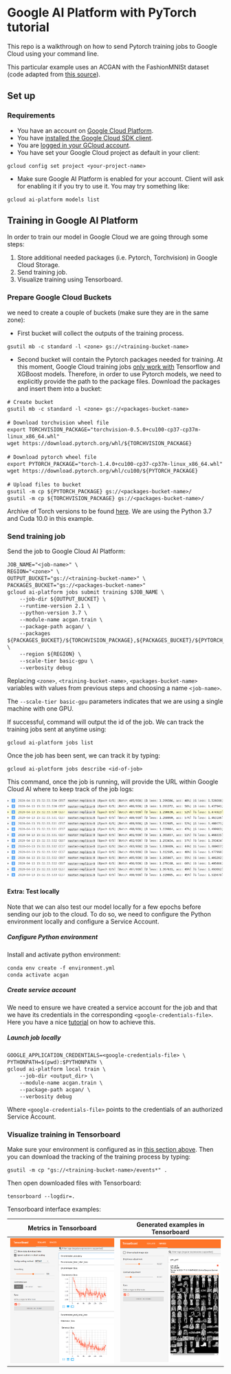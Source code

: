 # Google AI Platform with PyTorch tutorial

This repo is a walkthrough on how to send Pytorch training jobs to Google Cloud using
your command line.

This particular example uses an ACGAN with the FashionMNISt
dataset (code adapted from [this
source](https://github.com/clvrai/ACGAN-PyTorch/blob/master/main.py)).

## Set up

### Requirements

- You have an account on [Google Cloud
Platform](https://console.cloud.google.com/home).
- You have [installed the Google Cloud SDK client](https://cloud.google.com/sdk/install).
- You are [logged in your GCloud account](https://cloud.google.com/sdk/gcloud/reference/auth/login).
- You have set your Google Cloud project as default in your client:

```shell script
gcloud config set project <your-project-name>
```

- Make sure Google AI Platform is enabled for your account. Client will ask
  for enabling it if you try to use it. You may try something like:

```shell script
gcloud ai-platform models list
```

## Training in Google AI Platform

In order to train our model in Google Cloud we are going through some steps:

1. Store additional needed packages (i.e. Pytorch, Torchvision) in
Google Cloud Storage.
1. Send training job.
1. Visualize training using Tensorboard.

### Prepare Google Cloud Buckets

we need to create a couple of buckets (make sure they are in the same zone):

- First bucket will collect the outputs of the training process.

```shell script
gsutil mb -c standard -l <zone> gs://<training-bucket-name>
```

- Second bucket will contain the Pytorch packages needed for training. At this
  moment, Google Cloud training jobs [only work
with](https://cloud.google.com/ai-platform/training/docs/algorithms)
  Tensorflow and XGBoost models. Therefore, in order to use Pytorch models, we
  need to explicitly provide the path to the package files. Download the packages and insert them into
  a bucket:

```shell script
# Create bucket
gsutil mb -c standard -l <zone> gs://<packages-bucket-name>

# Download torchvision wheel file
export TORCHVISION_PACKAGE="torchvision-0.5.0+cu100-cp37-cp37m-linux_x86_64.whl"
wget https://download.pytorch.org/whl/${TORCHVISION_PACKAGE}

# Download pytorch wheel file
export PYTORCH_PACKAGE="torch-1.4.0+cu100-cp37-cp37m-linux_x86_64.whl"
wget https://download.pytorch.org/whl/cu100/${PYTORCH_PACKAGE}

# Upload files to bucket
gsutil -m cp ${PYTORCH_PACKAGE} gs://<packages-bucket-name>/
gsutil -m cp ${TORCHVISION_PACKAGE} gs://<packages-bucket-name>/
```

Archive of Torch versions to be found
[here](https://download.pytorch.org/whl/torch_stable.html). We are using the
Python 3.7 and Cuda 10.0 in this example.

### Send training job

Send the job to Google Cloud AI Platform:

```shell script
JOB_NAME="<job-name>" \
REGION="<zone>" \
OUTPUT_BUCKET="gs://<training-bucket-name>" \
PACKAGES_BUCKET="gs://<packages-bucket-name>"
gcloud ai-platform jobs submit training $JOB_NAME \
    --job-dir ${OUTPUT_BUCKET} \
    --runtime-version 2.1 \
    --python-version 3.7 \
    --module-name acgan.train \
    --package-path acgan/ \
    --packages ${PACKAGES_BUCKET}/${TORCHVISION_PACKAGE},${PACKAGES_BUCKET}/${PYTORCH_PACKAGE} \
    --region ${REGION} \
    --scale-tier basic-gpu \
    --verbosity debug
```

Replacing `<zone>`, `<training-bucket-name>`, `<packages-bucket-name>`
variables with values from previous steps and choosing a name `<job-name>`.

The `--scale-tier basic-gpu` parameters indicates that we are using a single machine
with one GPU.

If successful, command will output the id of the job. We can track
the training jobs sent at anytime using:

```shell script
gcloud ai-platform jobs list
```

Once the job has been sent, we can track it by typing:

```shell script
gcloud ai-plotform jobs describe <id-of-job>
```

This command, once the job is running, will provide the URL within Google Cloud
AI where to keep track of the job logs:

![](readme_images/training.png)

#### Extra: Test locally

Note that we can also test our model locally for a few epochs before sending 
our job to the cloud. To do so, we need to configure the Python environment locally
and configure a Service Account.

##### Configure Python environment

Install and activate python environment:

```shell
conda env create -f environment.yml
conda activate acgan
```

##### Create service account

We need to ensure we have created a service account for the job and that 
we have its credentials in the corresponding `<google-credentials-file>`. Here you have
a nice [tutorial](https://cloud.google.com/docs/authentication/getting-started
) on how to achieve this.

##### Launch job locally

```shell script
GOOGLE_APPLICATION_CREDENTIALS=<google-credentials-file> \
PYTHONPATH=$(pwd):$PYTHONPATH \
gcloud ai-platform local train \
    --job-dir <output_dir> \
    --module-name acgan.train \
    --package-path acgan/ \
    --verbosity debug
``` 

Where `<google-credentials-file>` points to the credentials of an 
authorized Service Account.

### Visualize training in Tensorboard

Make sure your environment is configured as in [this section above](#Configure-Python-environment).
Then you can download the tracking of the training process by typing:

```shell script
gsutil -m cp "gs://<training-bucket-name>/events*" .
```

Then open downloaded files with Tensorboard:

```shell script
tensorboard --logdir=.
```

Tensorboard interface examples:

Metrics in Tensorboard     |  Generated examples in Tensorboard 
:-------------------------:|:-------------------------:
![](readme_images/tensorboard_1.png)  |  ![](readme_images/tensorboard_2.png)
